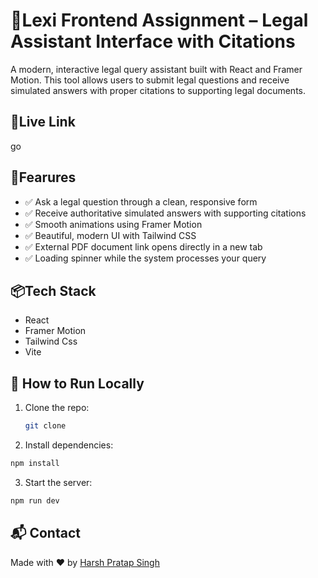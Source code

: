 # 📜Lexi Frontend Assignment – Legal Assistant Interface with Citations

A modern, interactive legal query assistant built with React and Framer Motion. This tool allows users to submit legal questions and receive simulated answers with proper citations to supporting legal documents.


## 🔗Live Link
go

## 📖Fearures
* ✅ Ask a legal question through a clean, responsive form
* ✅ Receive authoritative simulated answers with supporting citations
* ✅ Smooth animations using Framer Motion
* ✅ Beautiful, modern UI with Tailwind CSS
* ✅ External PDF document link opens directly in a new tab
* ✅ Loading spinner while the system processes your query

## 📦Tech Stack
* React
* Framer Motion
* Tailwind Css
* Vite

## 🚀 How to Run Locally

1. Clone the repo:
   ```bash
   git clone 
   ```
2. Install dependencies:

```bash
npm install
```
3. Start the server:
```bash
npm run dev
```

## 📬 Contact
Made with ❤️ by [Harsh Pratap Singh](mailto:sainyy11@gmail.com)
